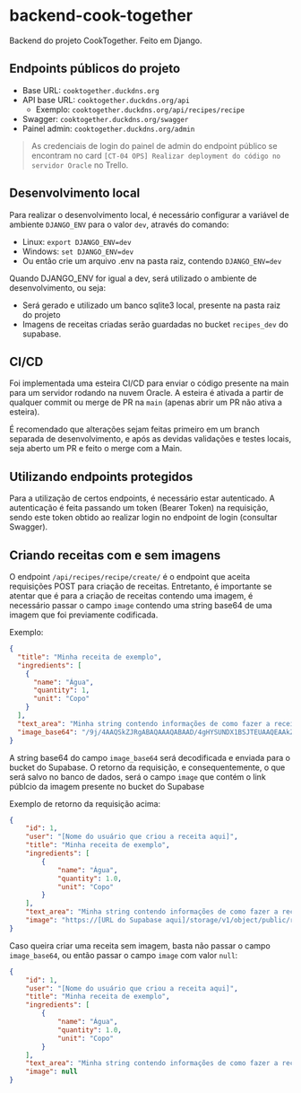 # backend-cook-together
Backend do projeto CookTogether. Feito em Django.

## Endpoints públicos do projeto
- Base URL: `cooktogether.duckdns.org`
- API base URL: `cooktogether.duckdns.org/api`
  - Exemplo: `cooktogether.duckdns.org/api/recipes/recipe`
- Swagger: `cooktogether.duckdns.org/swagger`
- Painel admin: `cooktogether.duckdns.org/admin`

> As credenciais de login do painel de admin do endpoint público se encontram no card `[CT-04 OPS] Realizar deployment do código no servidor Oracle` no Trello.

## Desenvolvimento local

Para realizar o desenvolvimento local, é necessário configurar a variável de ambiente `DJANGO_ENV` para o valor `dev`, através do comando:
- Linux: `export DJANGO_ENV=dev`
- Windows: `set DJANGO_ENV=dev`
- Ou então crie um arquivo .env na pasta raiz, contendo `DJANGO_ENV=dev`

Quando DJANGO_ENV for igual a dev, será utilizado o ambiente de desenvolvimento, ou seja:
- Será gerado e utilizado um banco sqlite3 local, presente na pasta raiz do projeto
- Imagens de receitas criadas serão guardadas no bucket `recipes_dev` do supabase.

## CI/CD
Foi implementada uma esteira CI/CD para enviar o código presente na main para um servidor rodando na nuvem Oracle. A esteira é ativada a partir de qualquer commit ou merge de PR na `main` (apenas abrir um PR não ativa a esteira).

É recomendado que alterações sejam feitas primeiro em um branch separada de desenvolvimento, e após as devidas validações e testes locais, seja aberto um PR e feito o merge com a Main.

## Utilizando endpoints protegidos
Para a utilização de certos endpoints, é necessário estar autenticado. A autenticação é feita passando um token (Bearer Token) na requisição, sendo este token obtido ao realizar login no endpoint de login (consultar Swagger).

## Criando receitas com e sem imagens
O endpoint `/api/recipes/recipe/create/` é o endpoint que aceita requisições POST para criação de receitas. Entretanto, é importante se atentar que é para a criação de receitas contendo uma imagem, é necessário passar o campo `image` contendo uma string base64 de uma imagem que foi previamente codificada.

Exemplo:
```json
{
  "title": "Minha receita de exemplo",
  "ingredients": [
    {
      "name": "Água",
      "quantity": 1,
      "unit": "Copo"
    }
  ],
  "text_area": "Minha string contendo informações de como fazer a receita",
  "image_base64": "/9j/4AAQSkZJRgABAQAAAQABAAD/4gHYSUNDX1BSJTEUAAQEAAkZXNjAAAA8A...restante do base64 aqui"
}
```

A string base64 do campo `image_base64` será decodificada e enviada para o bucket do Supabase. O retorno da requisição, e consequentemente, o que será salvo no banco de dados, será o campo `image` que contém o link públcio da imagem presente no bucket do Supabase

Exemplo de retorno da requisição acima:
```json
{
    "id": 1,
    "user": "[Nome do usuário que criou a receita aqui]",
    "title": "Minha receita de exemplo",
    "ingredients": [
        {
            "name": "Água",
            "quantity": 1.0,
            "unit": "Copo"
        }
    ],
    "text_area": "Minha string contendo informações de como fazer a receita",
    "image": "https://[URL do Supabase aqui]/storage/v1/object/public/recipes/recipes/oCpHYBkI3ejAkDJq3efMMbSbAUzDOK.jpg"
}
```

Caso queira criar uma receita sem imagem, basta não passar o campo `image_base64`, ou então passar o campo `image` com valor `null`:
```json
{
    "id": 1,
    "user": "[Nome do usuário que criou a receita aqui]",
    "title": "Minha receita de exemplo",
    "ingredients": [
        {
            "name": "Água",
            "quantity": 1.0,
            "unit": "Copo"
        }
    ],
    "text_area": "Minha string contendo informações de como fazer a receita",
    "image": null
}
```